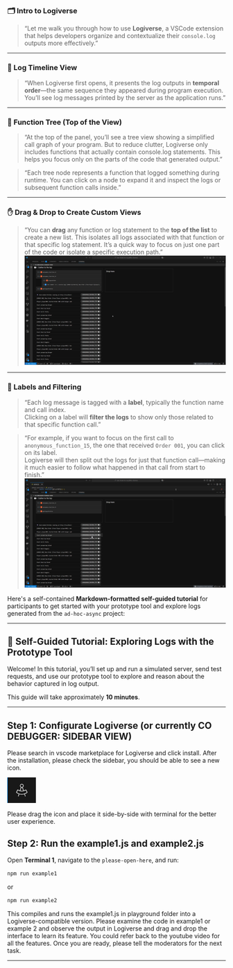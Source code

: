 

### 🗂️ Intro to Logiverse

> “Let me walk you through how to use **Logiverse**, a VSCode extension that helps developers organize and contextualize their `console.log` outputs more effectively.”

---

### 🔁 Log Timeline View

> “When Logiverse first opens, it presents the log outputs in **temporal order**—the same sequence they appeared during program execution. You’ll see log messages printed by the server as the application runs.”

---

### 🌳 Function Tree (Top of the View)

> “At the top of the panel, you’ll see a tree view showing a simplified call graph of your program. But to reduce clutter, Logiverse only includes functions that actually contain console.log statements. This helps you focus only on the parts of the code that generated output.”

> “Each tree node represents a function that logged something during runtime. You can click on a node to expand it and inspect the logs or subsequent function calls inside.”

---

### ✋ Drag & Drop to Create Custom Views

> “You can **drag** any function or log statement to the **top of the list** to create a new list. This isolates all logs associated with that function or that specific log statement. It’s a quick way to focus on just one part of the code or isolate a specific execution path.”
![Demo](../../../figures/call-graph.gif)

---

### 🔖 Labels and Filtering

> “Each log message is tagged with a **label**, typically the function name and call index.  
Clicking on a label will **filter the logs** to show only those related to that specific function call.”

> “For example, if you want to focus on the first call to `anonymous_function_15`, the one that received `Order 001`, you can click on its label.  
Logiverse will then split out the logs for just that function call—making it much easier to follow what happened in that call from start to finish.”
![Demo](../../../figures/execution-label.gif)


Here's a self-contained **Markdown-formatted self-guided tutorial** for participants to get started with your prototype tool and explore logs generated from the `ad-hoc-async` project:

---

## 🧪 Self-Guided Tutorial: Exploring Logs with the Prototype Tool

Welcome! In this tutorial, you’ll set up and run a simulated server, send test requests, and use our prototype tool to explore and reason about the behavior captured in log output.

This guide will take approximately **10 minutes**.

---

## Step 1: Configurate Logiverse (or currently CO DEBUGGER: SIDEBAR VIEW)
Please search in vscode marketplace for Logiverse and click install. After the installation, please check the sidebar, you should be able to see a new icon.

![alt text](image.png)

Please drag the icon and place it side-by-side with terminal for the better user experience.

## Step 2: Run the example1.js and example2.js

Open **Terminal 1**, navigate to the `please-open-here`, and run:

```bash
npm run example1
```

or 

```bash
npm run example2
```


This compiles and runs the example1.js in playground folder into a Logiverse-compatible version. Please examine the code in example1 or example 2 and observe the output in Logiverse and drag and drop the interface to learn its feature. You could refer back to the youtube video for all the features. Once you are ready, please tell the moderators for the next task.

---